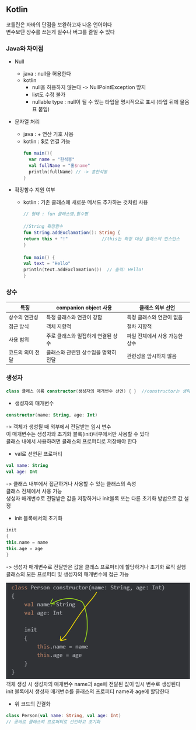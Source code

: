 ## Kotlin

코틀린은 자바의 단점을 보완하고자 나온 언어이다   
변수보단 상수를 쓰는게 실수나 버그를 줄일 수 있다

### Java와 차이점

- Null
    - java : null을 허용한다
    - kotlin
        - null을 허용하지 않는다 -> NullPointException 방지
        - list도 수정 불가
        - nullable type : null이 될 수 있는 타입을 명시적으로 표시 (타입 뒤에 물음표 붙임)

- 문자열 처리
    - java : + 연산 기호 사용
    - kotlin : $로 연결 가능
       ```kotlin
       fun main(){
         var name = "한석봉"
         val fullName = "홍$name"
         println(fullName) // -> 홍한석봉
       }
       ```
- 확장함수 지원 여부
    - kotlin : 기존 클래스에 새로운 메서드 추가하는 것처럼 사용
       ```kotlin
       // 형태 : fun 클래스명.함수명
      
      //String 확장함수
      fun String.addExclamation(): String {
      return this + "!"             //this는 확장 대상 클래스의 인스턴스
      }
  
      fun main() {
      val text = "Hello"
      println(text.addExclamation())  // 출력: Hello!
      }
  
       ```
### 상수
|특징|companion object 사용|클래스 외부 선언|
|------|---|---|
|상수의 연관성|특정 클래스와 연관이 강함|특정 클래스와 연관이 없음|
|접근 방식|객체 지향적|절차 지향적|
|사용 범위|주로 클래스와 밀접하게 연결된 상수|파일 전체에서 사용 가능한 상수|
|코드의 의미 전달|클래스와 관련된 상수임을 명확히 전달|관련성을 암시하지 않음|

### 생성자
```kotlin
class 클래스 이름 constructor(생성자의 매개변수 선언) { }  //constructor는 생략 가능
```
* 생성자의 매개변수 
```kotlin
constructor(name: String, age: Int)
```
-> 객체가 생성될 때 외부에서 전달받는 임시 변수   
이 매개변수는 생성자와 초기화 블록(init)내부에서만 사용할 수 있다   
클래스 내에서 사용하려면 클래스의 프로퍼티로 저장해야 한다

* val로 선언된 프로퍼티
```kotlin
val name: String
val age: Int
```
-> 클래스 내부에서 접근하거나 사용할 수 있는 클래스의 속성   
클래스 전체에서 사용 가능   
생성자 매개변수로 전달받은 값을 저장하거나 init블록 또는 다른 초기화 방법으로 값 설정

* init 블록에서의 초기화
```kotlin
init
{
this.name = name
this.age = age
}
```
-> 생성자 매개변수로 전달받은 값을 클래스 프로퍼티에 할당하거나 초기화 로직 실행   
클래스의 모든 프로퍼티 및 생성자의 매개변수에 접근 가능   


![img.png](img.png)
객체 생성 시 생성자의 매개변수 name과 age에 전달된 값이 임시 변수로 생성된다   
init 블록에서 생성자 매개변수를 클래스의 프로퍼티 name과 age에 할당한다

- 위 코드의 간결화
```kotlin
class Person(val name: String, val age: Int)
// 곧바로 클래스의 프로퍼티로 선언하고 초기화
```


